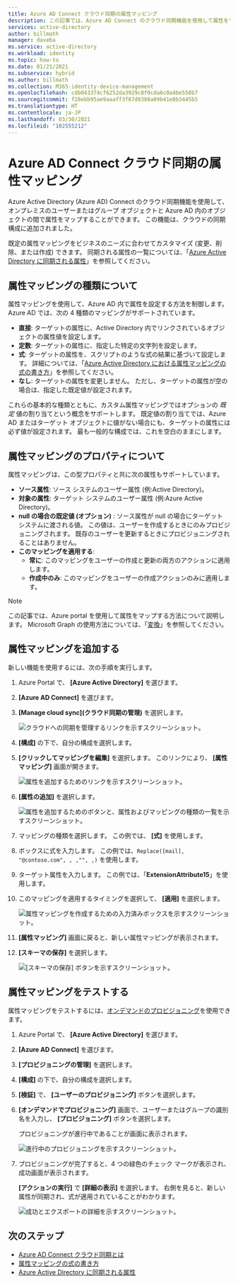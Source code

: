 ```yaml
---
title: Azure AD Connect クラウド同期の属性マッピング
description: この記事では、Azure AD Connect のクラウド同期機能を使用して属性をマップする方法について説明します。
services: active-directory
author: billmath
manager: daveba
ms.service: active-directory
ms.workload: identity
ms.topic: how-to
ms.date: 01/21/2021
ms.subservice: hybrid
ms.author: billmath
ms.collection: M365-identity-device-management
ms.openlocfilehash: cdb043374cf6252da3929c8f0cda6c0a4be558b7
ms.sourcegitcommit: f28ebb95ae9aaaff3f87d8388a09b41e0b3445b5
ms.translationtype: HT
ms.contentlocale: ja-JP
ms.lasthandoff: 03/30/2021
ms.locfileid: "102555212"
---
```

# <a name="attribute-mapping-in-azure-ad-connect-cloud-sync"></a>Azure AD Connect クラウド同期の属性マッピング

Azure Active Directory (Azure AD) Connect のクラウド同期機能を使用して、オンプレミスのユーザーまたはグループ オブジェクトと Azure AD 内のオブジェクトの間で属性をマップすることができます。 この機能は、クラウドの同期構成に追加されました。

既定の属性マッピングをビジネスのニーズに合わせてカスタマイズ (変更、削除、または作成) できます。 同期される属性の一覧については、「[Azure Active Directory に同期される属性](../hybrid/reference-connect-sync-attributes-synchronized.md?context=azure%2factive-directory%2fcloud-provisioning%2fcontext%2fcp-context/hybrid/reference-connect-sync-attributes-synchronized.md)」を参照してください。

## <a name="understand-types-of-attribute-mapping"></a>属性マッピングの種類について
属性マッピングを使用して、Azure AD 内で属性を設定する方法を制御します。 Azure AD では、次の 4 種類のマッピングがサポートされています。

- **直接**: ターゲットの属性に、Active Directory 内でリンクされているオブジェクトの属性値を設定します。
- **定数**: ターゲットの属性に、指定した特定の文字列を設定します。
- **式**: ターゲットの属性を、スクリプトのような式の結果に基づいて設定します。 詳細については、「[Azure Active Directory における属性マッピングの式の書き方](reference-expressions.md)」を参照してください。
- **なし**: ターゲットの属性を変更しません。 ただし、ターゲットの属性が空の場合は、指定した既定値が設定されます。

これらの基本的な種類とともに、カスタム属性マッピングではオプションの *既定* 値の割り当てという概念をサポートします。 既定値の割り当てでは、Azure AD またはターゲット オブジェクトに値がない場合にも、ターゲットの属性には必ず値が設定されます。 最も一般的な構成では、これを空白のままにします。

## <a name="understand-properties-of-attribute-mapping"></a>属性マッピングのプロパティについて

属性マッピングは、この型プロパティと共に次の属性もサポートしています。

- **ソース属性**: ソース システムのユーザー属性 (例:Active Directory)。
- **対象の属性**: ターゲット システムのユーザー属性 (例:Azure Active Directory)。
- **null の場合の既定値 (オプション)** : ソース属性が null の場合にターゲット システムに渡される値。 この値は、ユーザーを作成するときにのみプロビジョニングされます。 既存のユーザーを更新するときにプロビジョニングされることはありません。  
- **このマッピングを適用する**:
  - **常に**: このマッピングをユーザーの作成と更新の両方のアクションに適用します。
  - **作成中のみ**: このマッピングをユーザーの作成アクションのみに適用します。

> [!NOTE]
> この記事では、Azure portal を使用して属性をマップする方法について説明します。  Microsoft Graph の使用方法については、「[変換](how-to-transformation.md)」を参照してください。

## <a name="add-an-attribute-mapping"></a>属性マッピングを追加する

新しい機能を使用するには、次の手順を実行します。

1.  Azure Portal で、 **[Azure Active Directory]** を選びます。
2.  **[Azure AD Connect]** を選びます。
3.  **[Manage cloud sync]\(クラウド同期の管理\)** を選択します。

    ![クラウドへの同期を管理するリンクを示すスクリーンショット。](media/how-to-install/install-6.png)

4. **[構成]** の下で、自分の構成を選択します。
5. **[クリックしてマッピングを編集]** を選択します。  このリンクにより、 **[属性マッピング]** 画面が開きます。

    ![属性を追加するためのリンクを示すスクリーンショット。](media/how-to-attribute-mapping/mapping-6.png)

6.  **[属性の追加]** を選択します。

    ![属性を追加するためのボタンと、属性およびマッピングの種類の一覧を示すスクリーンショット。](media/how-to-attribute-mapping/mapping-1.png)

7. マッピングの種類を選択します。 この例では、 **[式]** を使用します。
8. ボックスに式を入力します。 この例では、`Replace([mail], "@contoso.com", , ,"", ,)` を使用します。
9. ターゲット属性を入力します。 この例では、「**ExtensionAttribute15**」を使用します。
10. このマッピングを適用するタイミングを選択して、 **[適用]** を選択します。

    ![属性マッピングを作成するための入力済みボックスを示すスクリーンショット。](media/how-to-attribute-mapping/mapping-2a.png)

11. **[属性マッピング]** 画面に戻ると、新しい属性マッピングが表示されます。  
12. **[スキーマの保存]** を選択します。

    ![[スキーマの保存] ボタンを示すスクリーンショット。](media/how-to-attribute-mapping/mapping-3.png)

## <a name="test-your-attribute-mapping"></a>属性マッピングをテストする

属性マッピングをテストするには、[オンデマンドのプロビジョニング](how-to-on-demand-provision.md)を使用できます。 

1. Azure Portal で、 **[Azure Active Directory]** を選びます。
2. **[Azure AD Connect]** を選びます。
3. **[プロビジョニングの管理]** を選択します。
4. **[構成]** の下で、自分の構成を選択します。
5. **[検証]** で、 **[ユーザーのプロビジョニング]** ボタンを選択します。 
6. **[オンデマンドでプロビジョニング]** 画面で、ユーザーまたはグループの識別名を入力し、 **[プロビジョニング]** ボタンを選択します。 

   プロビジョニングが進行中であることが画面に表示されます。

   ![進行中のプロビジョニングを示すスクリーンショット。](media/how-to-attribute-mapping/mapping-4.png)

8. プロビジョニングが完了すると、4 つの緑色のチェック マークが表示され、成功画面が表示されます。 

   **[アクションの実行]** で **[詳細の表示]** を選択します。 右側を見ると、新しい属性が同期され、式が適用されていることがわかります。

   ![成功とエクスポートの詳細を示すスクリーンショット。](media/how-to-attribute-mapping/mapping-5.png)

## <a name="next-steps"></a>次のステップ

- [Azure AD Connect クラウド同期とは](what-is-cloud-sync.md)
- [属性マッピングの式の書き方](reference-expressions.md)
- [Azure Active Directory に同期される属性](../hybrid/reference-connect-sync-attributes-synchronized.md?context=azure%2factive-directory%2fcloud-provisioning%2fcontext%2fcp-context/hybrid/reference-connect-sync-attributes-synchronized.md)
